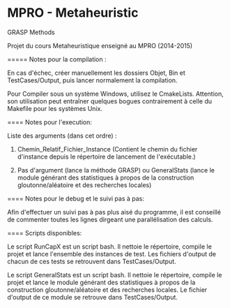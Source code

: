 MPRO - Metaheuristic
=====

GRASP Methods

Projet du cours Metaheuristique enseigné au MPRO (2014-2015)

=====
Notes pour la compilation :

En cas d'échec, créer manuellement les dossiers Objet, Bin et TestCases/Output,
puis lancer normalement la compilation.

Pour Compiler sous un système Windows, utilisez le CmakeLists. Attention, son
utilisation peut entraîner quelques bogues contrairement à celle du Makefile
pour les systèmes Unix.

====
Notes pour l'execution:

Liste des arguments (dans cet ordre) :

1) Chemin_Relatif_Fichier_Instance (Contient le chemin du fichier d'instance
depuis le répertoire de lancement de l'exécutable.)

2) Pas d'argument (lance la méthode GRASP) ou GeneralStats (lance le module
générant des statistiques à propos de la construction gloutonne/aléatoire et des
recherches locales)

====
Notes pour le debug et le suivi pas à pas:

Afin d'effectuer un suivi pas à pas plus aisé du programme, il est conseillé de
commenter toutes les lignes dirgeant une parallélisation des calculs.

====
Scripts disponibles:

Le script RunCapX est un script bash. Il nettoie le répertoire, compile le
projet et lance l'ensemble des instances de test. Les fichiers d'output de
chacun de ces tests se retrouvent dans TestCases/Output.

Le script GeneralStats est un script bash. Il nettoie le répertoire, compile le
projet et lance le module générant des statistiques à propos de la construction
gloutonne/aléatoire et des recherches locales. Le fichier d'output de ce module
se retrouve dans TestCases/Output.

